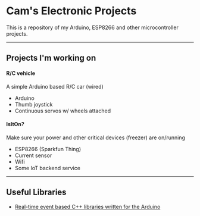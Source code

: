 # Cam's Electronic Projects

This is a repository of my Arduino, ESP8266 and other microcontroller projects.

---

## Projects I'm working on

#### R/C vehicle
A simple Arduino based R/C car (wired)

- Arduino
- Thumb joystick
- Continuous servos w/ wheels attached

#### IsItOn?
Make sure your power and other critical devices (freezer) are on/running

- ESP8266 (Sparkfun Thing)
- Current sensor
- Wifi
- Some IoT backend service

---

## Useful Libraries
- [Real-time event based C++ libraries written for the Arduino](http://robotsbigdata.com/docs-arduino.html)
